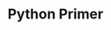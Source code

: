 ---
layout: module
title: "Python Primer"
type: lecture
num: 19
draft: 0
start_date: 2025-04-04
slides_url: https://docs.google.com/presentation/d/1Egh0uvXTgxzAuf8IUNQQde1B2eGHFkd7/edit?usp=sharing&ouid=113376576186080604800&rtpof=true&sd=true
readings:
    - type: reading
      citation: >
        <a href="https://books.trinket.io/pfe/index.html" target="_blank">Python for Everybody Textbook</a>, by Charles Severance (if you're new to Python)
      required: 1
activities:
    - type: activity
      draft: 0
      title: Lecture files
      url: /course-files/lectures/lecture19.zip
---